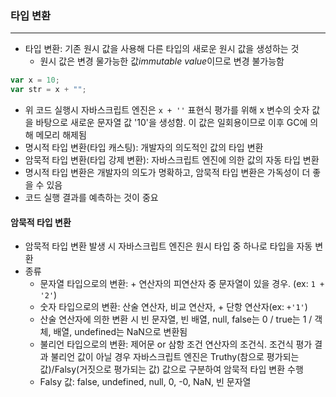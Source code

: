 ### 타입 변환

---

- 타입 변환: 기존 원시 값을 사용해 다른 타입의 새로운 원시 값을 생성하는 것
  - 원시 값은 변경 물가능한 값*immutable value*이므로 변경 불가능함

```javascript
var x = 10;
var str = x + "";
```

- 위 코드 실행시 자바스크립트 엔진은 `x + ''` 표현식 평가를 위해 x 변수의 숫자 값을 바탕으로 새로운 문자열 값 '10'을 생성함. 이 값은 일회용이므로 이후 GC에 의해 메모리 해제됨
- 명시적 타입 변환(타입 캐스팅): 개발자의 의도적인 값의 타입 변환
- 암묵적 타입 변환(타입 강제 변환): 자바스크립트 엔진에 의한 값의 자동 타입 변환
- 명시적 타입 변환은 개발자의 의도가 명확하고, 암묵적 타입 변환은 가독성이 더 좋을 수 있음
- 코드 실행 결과를 예측하는 것이 중요

#### 암묵적 타입 변환

- 암묵적 타입 변환 발생 시 자바스크립트 엔진은 원시 타입 중 하나로 타입을 자동 변환
- 종류
  - 문자열 타입으로의 변환: + 연산자의 피연산자 중 문자열이 있을 경우. (ex: `1 + '2'`)
  - 숫자 타입으로의 변환: 산술 연산자, 비교 연산자, + 단항 연산자(ex: `+'1'`)
  - 산술 연산자에 의한 변환 시 빈 문자열, 빈 배열, null, false는 0 / true는 1 / 객체, 배열, undefined는 NaN으로 변환됨
  - 불리언 타입으로의 변환: 제어문 or 삼항 조건 연산자의 조건식. 조건식 평가 결과 불리언 값이 아닐 경우 자바스크립트 엔진은 Truthy(참으로 평가되는 값)/Falsy(거짓으로 평가되는 값) 값으로 구분하여 암묵적 타입 변환 수행
  - Falsy 값: false, undefined, null, 0, -0, NaN, 빈 문자열
